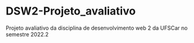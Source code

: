 # DSW2-Projeto_avaliativo
Projeto avaliativo da disciplina de desenvolvimento web 2 da UFSCar no semestre 2022.2
